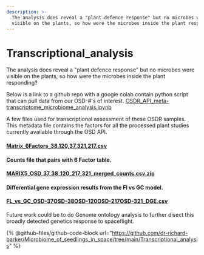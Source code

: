 ```yaml
---
description: >-
  The analysis does reveal a "plant defence response" but no microbes were
  visible on the plants, so how were the microbes inside the plant responding?
---
```


# Transcriptional\_analysis

The analysis does reveal a "plant defence response" but no microbes were visible on the plants, so how were the microbes inside the plant responding?

Below is a link to a github repo with a google colab contain python script that can pull data from our OSD-#'s of interest. [OSDR\_API\_meta-transcriptome\_microbiome\_analysis.ipynb](../Google\_colab/OSDR\_API\_meta-transcriptome\_microbiome\_analysis.ipynb)&#x20;

A few files used for transcriptional assessment of these OSDR samples. This metadata file contains the factors for all the processed plant studies currently available through the OSD API.&#x20;

#### [Matrix\_6Factors\_38,120,37,321,217.csv](Matrix\_6Factors\_38%2C120%2C37%2C321%2C217.csv)

#### Counts file that pairs with 6 Factor table.

#### [MARIX5\_OSD\_37\_38\_120\_217\_321\_merged\_counts.csv.zip](MARIX5\_OSD\_37\_38\_120\_217\_321\_merged\_counts.csv.zip)

#### Differential gene expression results from the Fl vs GC model.&#x20;

#### [FL\_vs\_GC\_OSD-37OSD-38OSD-120OSD-217OSD-321\_DGE.csv](FL\_vs\_GC\_OSD-37OSD-38OSD-120OSD-217OSD-321\_DGE.csv)

Future work could be to do Genome ontology analysis to further disect this broadly detected genetics response to spaceflight.&#x20;



{% @github-files/github-code-block url="https://github.com/dr-richard-barker/Microbiome_of_seedlings_in_space/tree/main/Transcriptional_analysis" %}
